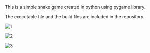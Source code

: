 This is a simple snake game created in python using pygame library.

The executable file and the build files are included in the repository.

![1](https://github.com/k8wi/Snake-game/assets/95972832/9741c11d-d61f-4d8f-81b1-177ca0be829c)


![2](https://github.com/k8wi/Snake-game/assets/95972832/0782d8fd-0519-457e-8edf-eb063a101bd3)


![3](https://github.com/k8wi/Snake-game/assets/95972832/a583bc4c-9a40-4b29-a3d6-9fd814151634)


